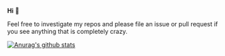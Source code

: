**Hi** :wave:

Feel free to investigate my repos and please file an issue or pull request if
you see anything that is completely crazy.

[![Anurag's github stats](https://github-readme-stats.vercel.app/api?username=ricardicus)](https://github.com/anuraghazra/github-readme-stats)

